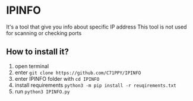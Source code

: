 # IPINFO
It's a tool that give you info about specific IP address
This tool is not used for scanning or checking ports

## How to install it?

1. open terminal
2. enter `git clone https://github.com/C71PPY/IPINFO`
3. enter IPINFO folder with `cd IPINFO`
4. install requirements `python3 -m pip install -r reuqirements.txt`
5. run `python3 IPINFO.py`

## 
